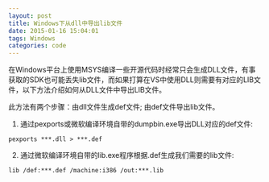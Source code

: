 ```yaml
---
layout: post
title: Windows下从dll中导出lib文件
date: 2015-01-16 15:04:01
tags: Windows
categories: code
---
```


在Windows平台上使用MSYS编译一些开源代码时经常只会生成DLL文件，有事获取的SDK也可能丢失lib文件，而如果打算在VS中使用DLL则需要有对应的LIB文件，以下方法介绍如何从DLL文件中导出LIB文件。
<!-- more -->
此方法有两个步骤：由dll文件生成def文件; 由def文件导出lib文件。
1. 通过pexports或微软编译环境自带的dumpbin.exe导出DLL对应的def文件:
``` shell
pexports ***.dll > ***.def
```
2. 通过微软编译环境自带的lib.exe程序根据.def生成我们需要的lib文件:
``` shell
lib /def:***.def /machine:i386 /out:***.lib
```
